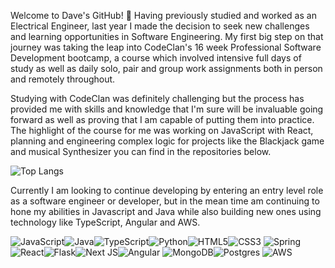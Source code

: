 Welcome to Dave's GitHub! 👋 
Having previously studied and worked as an Electrical Engineer, last year I made the decision to seek new challenges and learning opportunities in Software Engineering. My first big step on that journey was taking the leap into CodeClan's 16 week Professional Software Development bootcamp, a course which involved intensive full days of study as well as daily solo, pair and group work assignments both in person and remotely throughout.

Studying with CodeClan was definitely challenging but the process has provided me with skills and knowledge that I'm sure will be invaluable going forward as well as proving that I am capable of putting them into practice. The highlight of the course for me was working on JavaScript with React, planning and engineering complex logic for projects like the Blackjack game and musical Synthesizer you can find in the repositories below.

![Top Langs](https://github-readme-stats.vercel.app/api/top-langs/?username=Davey-H-7&layout=compact&theme=calm)

Currently I am looking to continue developing by entering an entry level role as a software engineer or developer, but in the mean time am continuing to hone my abilities in Javascript and Java while also building new ones using technology like TypeScript, Angular and AWS.

![JavaScript](https://img.shields.io/badge/javascript-%23323330.svg?style=for-the-badge&logo=javascript&logoColor=%23F7DF1E)![Java](https://img.shields.io/badge/java-%23ED8B00.svg?style=for-the-badge&logo=openjdk&logoColor=white)![TypeScript](https://img.shields.io/badge/typescript-%23007ACC.svg?style=for-the-badge&logo=typescript&logoColor=white)![Python](https://img.shields.io/badge/python-3670A0?style=for-the-badge&logo=python&logoColor=ffdd54)![HTML5](https://img.shields.io/badge/html5-%23E34F26.svg?style=for-the-badge&logo=html5&logoColor=white)![CSS3](https://img.shields.io/badge/css3-%231572B6.svg?style=for-the-badge&logo=css3&logoColor=white)
![Spring](https://img.shields.io/badge/spring-%236DB33F.svg?style=for-the-badge&logo=spring&logoColor=white)![React](https://img.shields.io/badge/react-%2320232a.svg?style=for-the-badge&logo=react&logoColor=%2361DAFB)![Flask](https://img.shields.io/badge/flask-%23000.svg?style=for-the-badge&logo=flask&logoColor=white)![Next JS](https://img.shields.io/badge/Next-black?style=for-the-badge&logo=next.js&logoColor=white)![Angular](https://img.shields.io/badge/angular-%23DD0031.svg?style=for-the-badge&logo=angular&logoColor=white)
![MongoDB](https://img.shields.io/badge/MongoDB-%234ea94b.svg?style=for-the-badge&logo=mongodb&logoColor=white)![Postgres](https://img.shields.io/badge/postgres-%23316192.svg?style=for-the-badge&logo=postgresql&logoColor=white)
![AWS](https://img.shields.io/badge/AWS-%23FF9900.svg?style=for-the-badge&logo=amazon-aws&logoColor=white)











